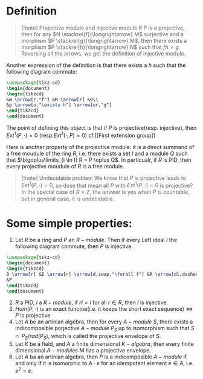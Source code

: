 # Definition

>[!note] Projective module and injective module
>If P is a projective, then for any $N \stackrel{f}{\longrightarrow} M$ surjective and a morphism $P \stackrel{g}{\longrightarrow} M$, then there exists a morphism $P \stackrel{h}{\longrightarrow} N$ such that $fh=g$. Reversing all the arrows, we get the definition of injective module.

Another expression of the definition is that there exists a $h$ such that the following diagram commute:
```tikz
\usepackage{tikz-cd}
\begin{document}
\begin{tikzcd}
&N \arrow[r,"f"] &M \arrow[r] &0\\
&p \arrow[u,"\exists h"] \arrow[ur,"g"]
\end{tikzcd}
\end{document}
```

The point of defining this object is that if $P$ is projective(resp. injective), then $Ext^1(P,\cdot)=0$ (resp.$Ext^1(\cdot,P)=0$) cf.[[First extension group]]

Here is another property of the projective module: it is a direct summand of a free moudule of the ring $R$, i.e. there exists a set $I$ and a module $Q$ such that $\bigoplus\limits_{i \in I} R = P \oplus Q$. In particualr, if $R$ is PID, then every projective moudule of $R$ is a free module.

>[!note] Undecidable problem
>We know that $P$ is projective leads to $Ext^1(P,\cdot)=0$, so dose that mean all $P$ with $Ext^1(P,\cdot)=0$ is projective? In the special case of $R=\mathbb{Z}$, the answer is yes when $P$ is countable, but in general case, it is undecidable.
# Some simple properties:

1. Let $R$ be a ring and $P$ an $R-module$. Then if every Left ideal $I$ the following diagram commute, then $P$ is injective.
```tikz
\usepackage{tikz-cd}
\begin{document}
\begin{tikzcd}
0 \arrow[r] &I \arrow[r] \arrow[d,swap,"\forall f"] &R \arrow[dl,dashed,"\exists g"]\\
&P
\end{tikzcd}
\end{document}
```
2. $R$ a PID, $I$ a $R-module$, if $rI=I$ for all $r \in R$, then $I$ is injective.
3. $Hom(P,\cdot)$ is an exact functoe(i.e. it keeps the short exact sequence) $\Leftrightarrow$ $P$ is projective 
4. Let $A$ be an artinian algebra, then for every $A-module$ $S$, there exists a indicomposible porjective $A-module$ $P_S$ up to isomorphism such that $S \simeq P_S/rad(P_S)$, which is called the projective envelope of $S$.
5. Let $K$ be a field, and $A$ a finite dimensional $K-algebra$, then every finite dimensional $A-modules$ M has a projective envelope.
6. Let $A$ ba an artinian algebra, then $P$ is a indicomposible $A-module$ if and only if it is isomorphic to $A \cdot e$ for an idempotent element $e \in A$, i.e. $e^2=e$.